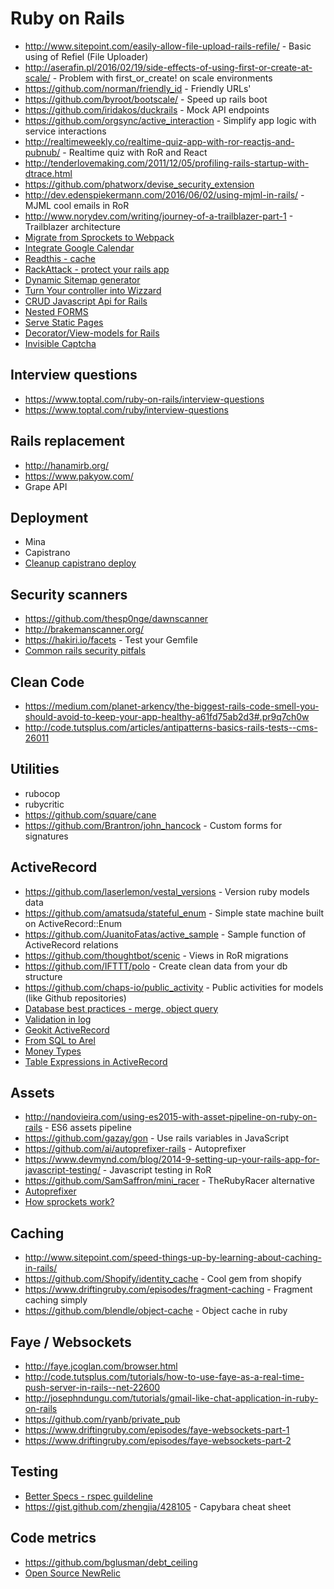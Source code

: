 # Ruby on Rails

* http://www.sitepoint.com/easily-allow-file-upload-rails-refile/ - Basic using of Refiel (File Uploader)
* http://aserafin.pl/2016/02/19/side-effects-of-using-first-or-create-at-scale/ - Problem with first_or_create! on scale environments
* https://github.com/norman/friendly_id - Friendly URLs'
* https://github.com/byroot/bootscale/ - Speed up rails boot
* https://github.com/iridakos/duckrails - Mock API endpoints
* https://github.com/orgsync/active_interaction - Simplify app logic with service interactions
* http://realtimeweekly.co/realtime-quiz-app-with-ror-reactjs-and-pubnub/ - Realtime quiz with RoR and React
* http://tenderlovemaking.com/2011/12/05/profiling-rails-startup-with-dtrace.html
* https://github.com/phatworx/devise_security_extension
* http://dev.edenspiekermann.com/2016/06/02/using-mjml-in-rails/ - MJML cool emails in RoR
* http://www.norydev.com/writing/journey-of-a-trailblazer-part-1 - Trailblazer architecture
* [Migrate from Sprockets to Webpack](https://medium.com/@joaomilho/migrating-from-rails-asset-pipeline-to-node-s-webpack-684230e3a93a#.igqd5qesc)
* [Integrate Google Calendar](http://readysteadycode.com/howto-integrate-google-calendar-with-rails)
* [Readthis - cache](https://github.com/sorentwo/readthis)
* [RackAttack - protect your rails app](https://github.com/kickstarter/rack-attack)
* [Dynamic Sitemap generator](https://github.com/lassebunk/dynamic_sitemaps)
* [Turn Your controller into
  Wizzard](https://github.com/schneems/wicked)
* [CRUD Javascript Api for Rails](https://github.com/Nedomas/databound-rails)
* [Nested FORMS](https://github.com/nathanvda/cocoon)
* [Serve Static Pages](https://github.com/thoughtbot/high_voltage)
* [Decorator/View-models for Rails](https://github.com/drapergem/draper)
* [Invisible Captcha](https://github.com/markets/invisible_captcha)

## Interview questions

* https://www.toptal.com/ruby-on-rails/interview-questions
* https://www.toptal.com/ruby/interview-questions

## Rails replacement

* http://hanamirb.org/
* https://www.pakyow.com/
* Grape API

## Deployment

* Mina
* Capistrano
* [Cleanup capistrano deploy](http://jondavidjohn.com/cleaning-up-capistrano-deployment-output/)

## Security scanners

* https://github.com/thesp0nge/dawnscanner
* http://brakemanscanner.org/
* https://hakiri.io/facets - Test your Gemfile
* [Common rails security pitfals](https://www.sitepoint.com/common-rails-security-pitfalls-and-their-solutions/)

## Clean Code

* https://medium.com/planet-arkency/the-biggest-rails-code-smell-you-should-avoid-to-keep-your-app-healthy-a61fd75ab2d3#.pr9q7ch0w
* http://code.tutsplus.com/articles/antipatterns-basics-rails-tests--cms-26011

## Utilities

* rubocop
* rubycritic
* https://github.com/square/cane
* https://github.com/Brantron/john_hancock - Custom forms for signatures

## ActiveRecord

* https://github.com/laserlemon/vestal_versions - Version ruby models data
* https://github.com/amatsuda/stateful_enum - Simple state machine built on ActiveRecord::Enum
* https://github.com/JuanitoFatas/active_sample - Sample function of ActiveRecord relations
* https://github.com/thoughtbot/scenic - Views in RoR migrations
* https://github.com/IFTTT/polo - Create clean data from your db structure
* https://github.com/chaps-io/public_activity - Public activities for models (like Github repositories)
* [Database best practices - merge, object query](http://blog.carbonfive.com/2016/11/16/rails-database-best-practices/)
* [Validation in log](https://github.com/BMorearty/whiny_validation)
* [Geokit ActiveRecord](https://github.com/geokit/geokit-rails)
* [From SQL to Arel](http://www.scuttle.io/)
* [Money Types](https://glaucocustodio.github.io/2016/12/13/leveraging-rails-money-type/)
* [Table Expressions in ActiveRecord](https://sonnym.github.io/2017/06/05/common-table-expressions-in-activerecord-a-case-study-of-quantiles/)

## Assets

* http://nandovieira.com/using-es2015-with-asset-pipeline-on-ruby-on-rails - ES6 assets pipeline
* https://github.com/gazay/gon - Use rails variables in JavaScript
* https://github.com/ai/autoprefixer-rails - Autoprefixer
* https://www.devmynd.com/blog/2014-9-setting-up-your-rails-app-for-javascript-testing/ - Javascript testing in RoR
* https://github.com/SamSaffron/mini_racer - TheRubyRacer alternative
* [Autoprefixer](https://github.com/ai/autoprefixer-rails)
* [How sprockets work?](https://www.schneems.com/2016/12/20/how-the-f-does-sprockets-load-an-asset/)

## Caching

* http://www.sitepoint.com/speed-things-up-by-learning-about-caching-in-rails/
* https://github.com/Shopify/identity_cache - Cool gem from shopify
* https://www.driftingruby.com/episodes/fragment-caching - Fragment caching simply
* https://github.com/blendle/object-cache - Object cache in ruby

## Faye / Websockets

* http://faye.jcoglan.com/browser.html
* http://code.tutsplus.com/tutorials/how-to-use-faye-as-a-real-time-push-server-in-rails--net-22600
* http://josephndungu.com/tutorials/gmail-like-chat-application-in-ruby-on-rails
* https://github.com/ryanb/private_pub
* https://www.driftingruby.com/episodes/faye-websockets-part-1
* https://www.driftingruby.com/episodes/faye-websockets-part-2

## Testing

* [Better Specs - rspec guildeline](http://betterspecs.org/#subject)
* https://gist.github.com/zhengjia/428105 - Capybara cheat sheet

## Code metrics

* https://github.com/bglusman/debt_ceiling
* [Open Source NewRelic](https://github.com/randy-girard/app_perf)
